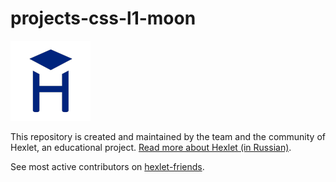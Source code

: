 # projects-css-l1-moon

[![Hexlet Ltd. logo](https://raw.githubusercontent.com/Hexlet/assets/master/images/hexlet_logo128.png)](https://ru.hexlet.io?utm_source=github&utm_medium=link&utm_campaign=projects-css-l1-moon)

This repository is created and maintained by the team and the community of Hexlet, an educational project. [Read more about Hexlet (in Russian)](https://ru.hexlet.io?utm_source=github&utm_medium=link&utm_campaign=projects-css-l1-moon).

See most active contributors on [hexlet-friends](https://friends.hexlet.io/).
